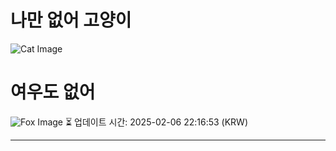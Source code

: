
# 나만 없어 고양이

![Cat Image](https://cdn2.thecatapi.com/images/a72.jpg)

# 여우도 없어
![Fox Image](https://randomfox.ca/images/112.jpg)
⏳ 업데이트 시간: 2025-02-06 22:16:53 (KRW)

---
